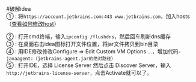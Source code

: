 #破解idea  
① : 将`https://account.jetbrains.com:443 www.jetbrains.com`，加入hosts（[查看如何修改host](https://blog.csdn.net/iteen/article/details/83274623)）   

② : 打开cmd终端，输入`ipconfig /flushdns`，然后回车刷新dns缓存  
③ : 在桌面右击idea图标打开文件位置，将jar文件拷贝到bin目录  
④ : 用IDE修改修改Configure => Edit Custom VM Options ...，增加代码`-javaagent:（jetbrains-agent.jar的绝对路径）`  
⑤ : 打开IDE，选择 License Server 然后点击
Discover Server，输入`http://jetbrains-license-server`，点击Activate就可以了。
